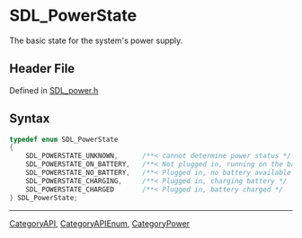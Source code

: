 # SDL_PowerState

The basic state for the system's power supply.

## Header File

Defined in [SDL_power.h](https://github.com/libsdl-org/SDL/blob/SDL2/include/SDL_power.h)

## Syntax

```c
typedef enum SDL_PowerState
{
    SDL_POWERSTATE_UNKNOWN,      /**< cannot determine power status */
    SDL_POWERSTATE_ON_BATTERY,   /**< Not plugged in, running on the battery */
    SDL_POWERSTATE_NO_BATTERY,   /**< Plugged in, no battery available */
    SDL_POWERSTATE_CHARGING,     /**< Plugged in, charging battery */
    SDL_POWERSTATE_CHARGED       /**< Plugged in, battery charged */
} SDL_PowerState;
```

----
[CategoryAPI](CategoryAPI), [CategoryAPIEnum](CategoryAPIEnum), [CategoryPower](CategoryPower)

